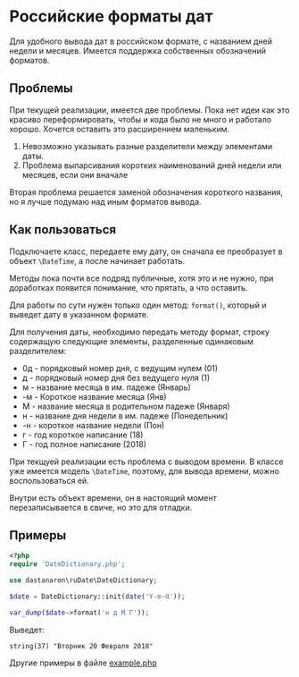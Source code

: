Российские форматы дат
========================

Для удобного вывода дат в российском формате, с названием дней недели и месяцев. Имеется поддержка 
собственных обозначений форматов.

Проблемы
-----------------------

При текущей реализации, имеется две проблемы. Пока нет идеи как это красиво переформировать, чтобы 
и кода было не много и работало хорошо. Хочется оставить это расширением маленьким.

1. Невозможно указывать разные разделители между элементами даты.
2. Проблема выпарсивания коротких наименований дней недели или месяцев, если они вначале

Вторая проблема решается заменой обозначения короткого названия, но я лучше подумаю над иным форматов вывода.

Как пользоваться
----------------------

Подключаете класс, передаете ему дату, он сначала ее преобразует в объект `\DateTime`, а после начинает работать.

Методы пока почти все подряд публичные, хотя это и не нужно, при доработках появится понимание, что прятать, а что оставить.

Для работы по сути нужен только один метод: `format()`, который и выведет дату в указанном формате.

Для получения даты, необходимо передать методу формат, строку содержащую следующие элементы, разделенные
одинаковым разделителем:

 * 0д - порядковый номер дня, с ведущим нулем (01)
 * д - порядковый номер дня без ведущего нуля (1)
 * м - название месяца в им. падеже (Январь)
 * -м - Короткое название месяца (Янв)
 * М - название месяца в родительном падеже (Января)
 * н - название дня недели в им. падеже (Понедельник)
 * -н - короткое название недели (Пон)
 * г - год короткое написание (18)
 * Г - год полное написание (2018)
 
При текщуей реализации есть проблема с выводом времени. В классе уже имеется модель `\DateTime`, поэтому,
для вывода времени, можно воспользоваться ей.

Внутри есть объект времени, он в настоящий момент перезаписывается в свиче, но это для отладки.

Примеры
-----------------

```php
<?php
require 'DateDictionary.php';

use dastanaron\ruDate\DateDictionary;

$date = DateDictionary::init(date('Y-m-d'));

var_dump($date->format('н д М Г'));
```
Выведет:

```
string(37) "Вторник 20 Февраля 2018"
```
 
Другие примеры в файле [example.php](example.php)
 